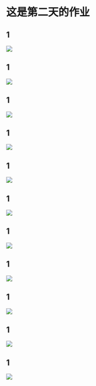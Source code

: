 # 这是第二天的作业

## 1  
![](001.jpg)  
## 1  
![](002.jpg)  
## 1  
![](003.jpg)  
## 1  
![](004.jpg)  
## 1  
![](005.jpg)  
## 1  
![](006.jpg)  
## 1  
![](007.jpg)  
## 1  
![](008.jpg)  
## 1  
![](009.jpg)  
## 1  
![](010.jpg)  
## 1  
![](011.jpg)  
